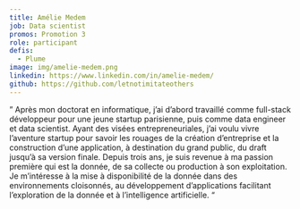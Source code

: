 ```yaml
---
title: Amélie Medem
job: Data scientist
promos: Promotion 3
role: participant
defis:
  - Plume
image: img/amelie-medem.png
linkedin: https://www.linkedin.com/in/amelie-medem/
github: https://github.com/letnotimitateothers
---
```

” Après mon doctorat en informatique, j’ai d’abord travaillé comme full-stack développeur pour une jeune startup parisienne, puis comme data engineer et data scientist. Ayant des visées entrepreneuriales, j’ai voulu vivre l’aventure startup pour savoir les rouages de la création d’entreprise et la construction d’une application, à destination du grand public, du draft jusqu’à sa version finale. Depuis trois ans, je suis revenue à ma passion première qui est la donnée, de sa collecte ou production à son exploitation. Je m’intéresse à la mise à disponibilité de la donnée dans des environnements cloisonnés, au développement d’applications facilitant l’exploration de la donnée et à l’intelligence artificielle. “